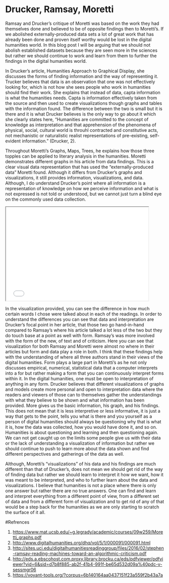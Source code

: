 # Drucker, Ramsay, Moretti

Ramsay and Drucker’s critique of Moretti was based on the work they had themselves done and believed to be of opposite findings then to Moretti’s. If we abolished externally-produced data sets a lot of great work that has already been done and proven itself worthy would be lost in the digital humanities world. In this blog post I will be arguing that we should not abolish established datasets because they are seen more in the sciences but rather we should continue to work and learn from them to further the findings in the digital humanities world. 

In Drucker’s article, Humanities Approach to Graphical Display, she discusses the forms of finding information and the way of representing it. Trucker believes that data is an observation that one was not effectively looking for, which is not how she sees people who work in humanities should find their work. She explains that instead of data, capta information is what the humanities needs. Capta is information effectively taken from the source and then used to create visualizations though graphs and tables with the information found. The difference between the two is small but it is there and it is what Drucker believes is the only way to go about it which she clearly states here, “Humanities are committed to the concept of knowledge as interpretation and that apprehension of the phenomena of physical, social, cultural world is throuhl contracted and constitutive acts, not mechanistic or naturalistic realist representations of pre-existing, self-evident information.” (Drucker, 2).

Throughout Moretti’s Graphs, Maps, Trees, he explains how those three topples can be applied to literary analysis in the humanities. Moretti demonstrates different graphs in his article from data findings. This is a clear visual data representation that has used the “externally-produced data” Moretti found. Although it differs from Drucker’s graphs and visualizations, it still provides information, visualizations, and data. Although, I do understand Drucker’s point where all information is a representation of knowledge on how we perceive information and what is not expressed is not told or understood, but we cannot just turn a blind eye on the commonly used data collection. 

<iframe style='width: 452px; height: 296px;' src='//voyant-tools.org/tool/Trends/?query=data&query=interpretation*&query=visual&query=form&mode=&corpus=6b140164aa0437151f23a559f2b43a7a'></iframe>

In the visualization provided, you can see the difference in how much certain words I chose were talked about in each of the readings. In order to understand the differences you can see that data and interpretation are Drucker’s focal point in her article, that those two go hand-in-hand compared to Ramsay’s where his article talked a lot less of the two but they do touch base at a point as well with form. Ramsay’s was more involved with the form of the new, of text and of criticism. Here you can see that visualization for both Ramsay and Moretti were almost no where in their articles but form and data play a role in both. I think that these findings help with the understanding of where all three authors stand in their views of the digital humanities. Form plays a large part in Moretti’s as he not only discusses empirical, numerical, statistical data that a computer interprets into a for but rather making a form that you can continuously interpret forms within it. In the digital humanities, one must be open to interpretation of anything in any form. Drucker believes that different visualizations of graphs and models create more personal and open to interpretation data where the readers and viewers of those can to themselves gather the understandings with what they believe to be shown and what information has been provided. More gives us the basic information, his graph, and his findings. This does not mean that it is less interpretive or less informative, it is just a way that gets to the point, tells you what is there and you yourself as a person of digital humanities should always be questioning why that is what it is, how the data was collected, how you would have done it, and so on. Humanities is about questioning and learning and then questioning again. We can not get caught up on the limits some people give us with their data or the lack of understanding a visualization of information but rather we should continue to push to learn more about the data shown and find different perspectives and gatherings of the data as well.

Although, Moretti’s “visualizations” of his data and his findings are much different than that of Drucker’s, does not mean we should get rid of the way of finding data but rather we should learn to interpret it how we want, how it was meant to be interpreted, and who to further learn about the data and visualizations. I believe that humanities is not a place where there is only one answer but rather there are no true answers. One can find and learn and interpret everything from a different point of view, from a different set of data and from a different form of visualization and to get rid of any of that would be a step back for the humanities as we are only starting to scratch the surface of it all. 

#Refrences
1. https://www.mat.ucsb.edu/~g.legrady/academic/courses/09w259/Moretti_graphs.pdf
2. http://www.digitalhumanities.org/dhq/vol/5/1/000091/000091.html
3. http://sites.uci.edu/digitalhumanitiesreadinggroup/files/2016/02/stephen-ramsay-reading-machines-toward-an-algorithmic-criticism.pdf
4. http://eds.a.ebscohost.com.proxy.library.brocku.ca/eds/pdfviewer/pdfviewer?vid=6&sid=d7b8f885-ab2f-41b4-991f-be65d532d09a%40pdc-v-sessmgr06
5. https://voyant-tools.org/?corpus=6b140164aa0437151f23a559f2b43a7a
